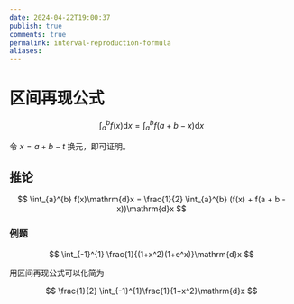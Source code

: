 ```yaml
---
date: 2024-04-22T19:00:37
publish: true
comments: true
permalink: interval-reproduction-formula
aliases:
---
```


# 区间再现公式

$$
\int_{a}^{b} f(x)\mathrm{d}x = \int_{a}^{b} f(a + b - x)\mathrm{d}x
$$

令 $x = a + b - t$ 换元，即可证明。

## 推论

$$
\int_{a}^{b} f(x)\mathrm{d}x = \frac{1}{2} \int_{a}^{b} (f(x) + f(a + b - x))\mathrm{d}x
$$

### 例题

$$
\int_{-1}^{1} \frac{1}{(1+x^2)(1+e^x)}\mathrm{d}x
$$

用区间再现公式可以化简为

$$
\frac{1}{2} \int_{-1}^{1}\frac{1}{1+x^2}\mathrm{d}x
$$
